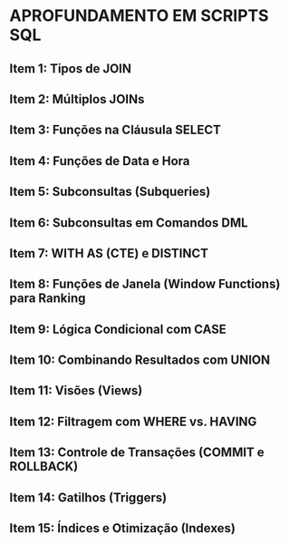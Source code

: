 # APROFUNDAMENTO EM SCRIPTS SQL
## Item 1: Tipos de JOIN

## Item 2: Múltiplos JOINs

## Item 3: Funções na Cláusula SELECT

## Item 4: Funções de Data e Hora

## Item 5: Subconsultas (Subqueries)

## Item 6: Subconsultas em Comandos DML

## Item 7: WITH AS (CTE) e DISTINCT

## Item 8: Funções de Janela (Window Functions) para Ranking

## Item 9: Lógica Condicional com CASE

## Item 10: Combinando Resultados com UNION

## Item 11: Visões (Views)

## Item 12: Filtragem com WHERE vs. HAVING

## Item 13: Controle de Transações (COMMIT e ROLLBACK)

## Item 14: Gatilhos (Triggers)

## Item 15: Índices e Otimização (Indexes)